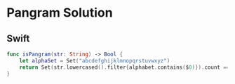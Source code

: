 # Pangram Solution

## Swift

```swift
func isPangram(str: String) -> Bool {
    let alphaSet = Set("abcdefghijklmnopqrstuvwxyz")
    return Set(str.lowercased().filter{alphabet.contains($0)}).count == alphabet.count
}
```

